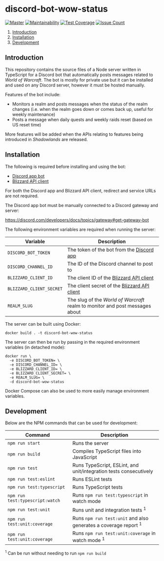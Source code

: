 # discord-bot-wow-status

[![Master](https://github.com/Flamov/discord-bot-wow-status/workflows/Master/badge.svg?branch=master)](https://github.com/Flamov/discord-bot-wow-status/actions?query=workflow%3AMaster)
[![Maintainability](https://api.codeclimate.com/v1/badges/58fe1effd4214cf55de5/maintainability)](https://codeclimate.com/github/Flamov/discord-bot-wow-status/maintainability)
[![Test Coverage](https://api.codeclimate.com/v1/badges/58fe1effd4214cf55de5/test_coverage)](https://codeclimate.com/github/Flamov/discord-bot-wow-status/test_coverage)
[![Issue Count](https://codeclimate.com/github/Flamov/discord-bot-wow-status/badges/issue_count.svg)](https://codeclimate.com/github/Flamov/discord-bot-wow-status)

1. [Introduction](#introduction)
2. [Installation](#installation)
3. [Development](#development)

## Introduction

This repository contains the source files of a Node server written in TypeScript for a Discord bot that automatically posts messages related to _World of Warcraft_. The bot is mostly for private use but it can be installed and used on any Discord server, however it must be hosted manually.

Features of the bot include:

* Monitors a realm and posts messages when the status of the realm changes (i.e. when the realm goes down or comes back up, useful for weekly maintenance)
* Posts a message when daily quests and weekly raids reset (based on US reset time)

More features will be added when the APIs relating to features being introduced in _Shadowlands_ are released.

## Installation

The following is required before installing and using the bot:

* [Discord app bot](https://discord.com/developers/applications)
* [Blizzard API client](https://develop.battle.net/accesss)

For both the Discord app and Blizzard API client, redirect and service URLs are not required.

The Discord app bot must be manually connected to a Discord gateway and server:

https://discord.com/developers/docs/topics/gateway#get-gateway-bot

The following environment variables are required when running the server:

| Variable | Description |
| --- | --- |
| ```DISCORD_BOT_TOKEN``` | The token of the bot from the [Discord app](https://discord.com/developers/applications) |
| ```DISCORD_CHANNEL_ID``` | The ID of the Discord channel to post to |
| ```BLIZZARD_CLIENT_ID``` | The client ID of the [Blizzard API client](https://develop.battle.net/access) |
| ```BLIZZARD_CLIENT_SECRET``` | The client secret of the [Blizzard API client](https://develop.battle.net/access) |
| ```REALM_SLUG``` | The slug of the _World of Warcraft_ realm to monitor and post messages about |

The server can be built using Docker:

```console
docker build . -t discord-bot-wow-status
```

The server can then be run by passing in the required environment variables (in detached mode):

```console
docker run \
  -e DISCORD_BOT_TOKEN= \
  -e DISCORD_CHANNEL_ID= \
  -e BLIZZARD_CLIENT_ID= \
  -e BLIZZARD_CLIENT_SECRET= \
  -e REALM_SLUG= \
  -d discord-bot-wow-status
```

Docker Compose can also be used to more easily manage environment variables.

## Development

Below are the NPM commands that can be used for development:

| Command | Description |
| --- | --- |
| ```npm run start``` | Runs the server |
| ```npm run build``` | Compiles TypeScript files into JavaScript |
| ```npm run test``` | Runs TypeScript, ESLint, and unit/integration tests consecutively |
| ```npm run test:eslint``` | Runs ESLint tests |
| ```npm run test:typescript``` | Runs TypeScript tests |
| ```npm run test:typescript:watch``` | Runs `npm run test:typescript` in watch mode |
| ```npm run test:unit``` | Runs unit and integration tests <sup>1</sup> |
| ```npm run test:unit:coverage``` | Runs `npm run test:unit` and also generates a coverage report <sup>1</sup> |
| ```npm run test:unit:coverage``` | Runs `npm run test:unit:coverage` in watch mode <sup>1</sup> |

<sup>1</sup> Can be run without needing to run `npm run build`
